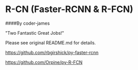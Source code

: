 # R-CN (Faster-RCNN & R-FCN)

####By coder-james

"Two Fantastic Great Jobs!"

Please see original README.md for details.

https://github.com/rbgirshick/py-faster-rcnn

https://github.com/Orpine/py-R-FCN

